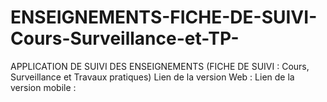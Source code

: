 # ENSEIGNEMENTS-FICHE-DE-SUIVI-Cours-Surveillance-et-TP-
APPLICATION DE SUIVI DES ENSEIGNEMENTS (FICHE DE SUIVI : Cours, Surveillance et Travaux pratiques)
Lien de la version Web : 
Lien de la version mobile : 
